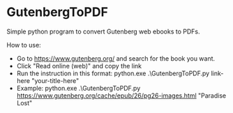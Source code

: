 # GutenbergToPDF

Simple python program to convert Gutenberg web ebooks to PDFs.

How to use:

- Go to https://www.gutenberg.org/ and search for the book you want.
- Click "Read online (web)" and copy the link
- Run the instruction in this format: python.exe .\GutenbergToPDF.py link-here "your-title-here"
- Example: python.exe .\GutenbergToPDF.py https://www.gutenberg.org/cache/epub/26/pg26-images.html "Paradise Lost"
